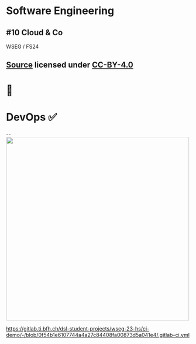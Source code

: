 # Software Engineering

## #10 Cloud & Co

WSEG / FS24

[Source](https://github.com/digital-sustainability/module-wseg/tree/main/docs/slides/content/10) licensed under [CC-BY-4.0](https://github.com/digital-sustainability/module-wseg/blob/main/LICENSE)
--
# 👀

# DevOps ✅
--
<img src="https://miro.medium.com/v2/resize:fit:2000/format:webp/1*57INuyf56018l0Y_Pel0ig.png" height="500px" />

https://gitlab.ti.bfh.ch/dsl-student-projects/wseg-23-hs/ci-demo/-/blob/0f54b1e6107744a4a27c84408fa00873d5a041e4/.gitlab-ci.yml